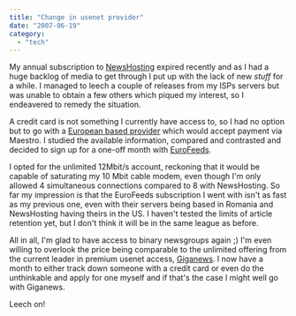 ```yaml
---
title: "Change in usenet provider"
date: "2007-06-19"
category:
  - "tech"
---
```


My annual subscription to [NewsHosting](http://newshosting.com/) expired recently and as I had a huge backlog of media to get through I put up with the lack of new _stuff_ for a while. I managed to leech a couple of releases from my ISPs servers but was unable to obtain a few others which piqued my interest, so I endeavered to remedy the situation.

A credit card is not something I currently have access to, so I had no option but to go with a [European based provider](http://www.newsgroupservers.net/usenet_groups/europe_servers.htm) which would accept payment via Maestro. I studied the available information, compared and contrasted and decided to sign up for a one-off month with [EuroFeeds](http://www.eurofeeds.com/).

I opted for the unlimited 12Mbit/s account, reckoning that it would be capable of saturating my 10 Mbit cable modem, even though I'm only allowed 4 simultaneous connections compared to 8 with NewsHosting. So far my impression is that the EuroFeeds subscription I went with isn't as fast as my previous one, even with their servers being based in Romania and NewsHosting having theirs in the US. I haven't tested the limits of article retention yet, but I don't think it will be in the same league as before.

All in all, I'm glad to have access to binary newsgroups again ;) I'm even willing to overlook the price being comparable to the unlimited offering from the current leader in premium usenet access, [Giganews](http://www.giganews.com/). I now have a month to either track down someone with a credit card or even do the unthinkable and apply for one myself and if that's the case I might well go with Giganews.

Leech on!
